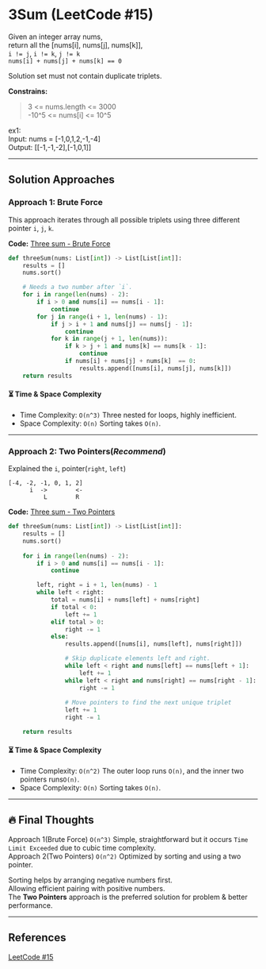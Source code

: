 # 3Sum (LeetCode #15)
Given an integer array nums,  
return all the [nums[i], nums[j], nums[k]],  
`i != j`, `i != k`, `j != k`  
`nums[i] + nums[j] + nums[k] == 0`  

Solution set must not contain duplicate triplets.

**Constrains:**
> 3 <= nums.length <= 3000  
> -10^5 <= nums[i] <= 10^5

ex1:  
Input: nums = [-1,0,1,2,-1,-4]  
Output: [[-1,-1,-2],[-1,0,1]]

---

## Solution Approaches
### Approach 1: Brute Force
This approach iterates through all possible triplets using three different pointer `i`, `j`, `k`. 

**Code:** [Three sum - Brute Force](three_sum_brute_force.py)
```python
def threeSum(nums: List[int]) -> List[List[int]]:
    results = []
    nums.sort()

    # Needs a two number after `i`.
    for i in range(len(nums) - 2):
        if i > 0 and nums[i] == nums[i - 1]:
            continue
        for j in range(i + 1, len(nums) - 1):
            if j > i + 1 and nums[j] == nums[j - 1]:
                continue
            for k in range(j + 1, len(nums)):
                if k > j + 1 and nums[k] == nums[k - 1]:
                    continue
                if nums[i] + nums[j] + nums[k]  == 0:
                    results.append([nums[i], nums[j], nums[k]])
    return results
```

#### ⏳ Time & Space Complexity
- Time Complexity: `O(n^3)` Three nested for loops, highly inefficient.
- Space Complexity: `O(n)` Sorting takes `O(n)`.

---

### Approach 2: Two Pointers(*Recommend*)
Explained the `i`, pointer(`right`, `left`)  
```
[-4, -2, -1, 0, 1, 2]
      i  ->        <-
          L        R
```

**Code:** [Three sum - Two Pointers](three_sum_twopointer.py)
```python
def threeSum(nums: List[int]) -> List[List[int]]:
    results = []
    nums.sort()
    
    for i in range(len(nums) - 2):
        if i > 0 and nums[i] == nums[i - 1]:
            continue

        left, right = i + 1, len(nums) - 1
        while left < right:
            total = nums[i] + nums[left] + nums[right]
            if total < 0:
                left += 1
            elif total > 0:
                right -= 1
            else:
                results.append([nums[i], nums[left], nums[right]])

                # Skip duplicate elements left and right.
                while left < right and nums[left] == nums[left + 1]:
                    left += 1
                while left < right and nums[right] == nums[right - 1]:
                    right -= 1
                    
                # Move pointers to find the next unique triplet
                left += 1
                right -= 1

    return results
```

#### ⏳ Time & Space Complexity
- Time Complexity: `O(n^2)` The outer loop runs `O(n)`, and the inner two pointers runs`O(n)`.
- Space Complexity: `O(n)` Sorting takes `O(n)`.

---

## 🔥 Final Thoughts

Approach 1(Brute Force) `O(n^3)` Simple, straightforward but it occurs `Time Limit Exceeded` due to cubic time complexity.  
Approach 2(Two Pointers) `O(n^2)` Optimized by sorting and using a two pointer.  

Sorting helps by arranging negative numbers first.  
Allowing efficient pairing with positive numbers.  
The **Two Pointers** approach is the preferred solution for problem & better performance.

---

## References
[LeetCode #15](https://leetcode.com/problems/3sum/description/)